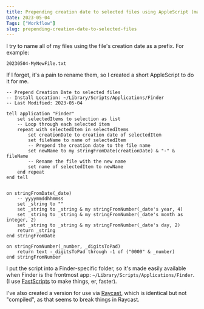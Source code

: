 ```yaml
---
title: Prepending creation date to selected files using AppleScript (macOS)
Date: 2023-05-04
Tags: ["Workflow"]
slug: prepending-creation-date-to-selected-files
---
```



I try to name all of my files using the file's creation date as a prefix. For example:

`20230504-MyNewFile.txt`

If I forget, it's a pain to rename them, so I created a short AppleScript to do it for me. 

```applescript
-- Prepend Creation Date to selected files
-- Install Location: ~/Library/Scripts/Applications/Finder
-- Last Modified: 2023-05-04

tell application "Finder"
	set selectedItems to selection as list
	-- Loop through each selected item
	repeat with selectedItem in selectedItems
		set creationDate to creation date of selectedItem
		set fileName to name of selectedItem
		-- Prepend the creation date to the file name
		set newName to my stringFromDate(creationDate) & "-" & fileName
		-- Rename the file with the new name
		set name of selectedItem to newName
	end repeat
end tell


on stringFromDate(_date)
	-- yyyymmddhhmmss
	set _string to ""
	set _string to _string & my stringFromNumber(_date's year, 4)
	set _string to _string & my stringFromNumber(_date's month as integer, 2)
	set _string to _string & my stringFromNumber(_date's day, 2)
	return _string
end stringFromDate

on stringFromNumber(_number, _digitsToPad)
	return text -_digitsToPad through -1 of ("0000" & _number)
end stringFromNumber
```

I put the script into a Finder-specific folder, so it's made easily available when Finder is the frontmost app: `~/Library/Scripts/Applications/Finder`. (I use [FastScripts](https://redsweater.com/fastscripts/) to make things, er, faster).

I've also created a version for use via [Raycast](https://www.raycast.com/), which is identical but not "compiled", as that seems to break things in Raycast.


